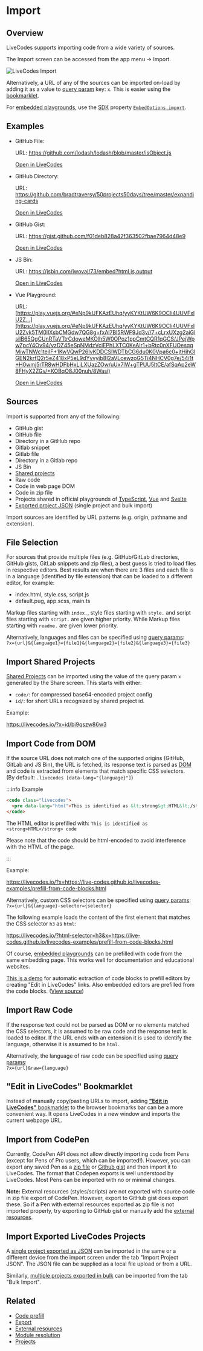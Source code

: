 # Import

## Overview

LiveCodes supports importing code from a wide variety of sources.

The Import screen can be accessed from the app menu → Import.

![LiveCodes Import](../../static/img/screenshots/import.jpg)

Alternatively, a URL of any of the sources can be imported on-load by adding it as a value to [query param](../configuration/query-params.md) key: `x`. This is easier using the [bookmarklet](../bookmarklet.md).

For [embedded playgrounds](./embeds.md), use the [SDK](../sdk/index.md) property [`EmbedOptions.import`](../sdk/js-ts.md#import).

## Examples

- GitHub File:

  URL: https://github.com/lodash/lodash/blob/master/isObject.js

  [Open in LiveCodes](https://livecodes.io/?x=https://github.com/lodash/lodash/blob/master/isObject.js)

- GitHub Directory:

  URL: https://github.com/bradtraversy/50projects50days/tree/master/expanding-cards

  [Open in LiveCodes](https://livecodes.io/?x=https://github.com/bradtraversy/50projects50days/tree/master/expanding-cards)

- GitHub Gist:

  URL: https://gist.github.com/f01deb828a42f363502fbae7964d48e9

  [Open in LiveCodes](https://livecodes.io/?x=https://gist.github.com/f01deb828a42f363502fbae7964d48e9)

- JS Bin:

  URL: https://jsbin.com/iwovaj/73/embed?html,js,output

  [Open in LiveCodes](https://livecodes.io/?x=https://jsbin.com/iwovaj/73/embed?html,js,output)

- Vue Playground:

  URL: [https://play.vuejs.org/#eNp9kUFKAzEUhq/yyKYKtUW6K9OCli4UUVFxlU2Z...](https://play.vuejs.org/#eNp9kUFKAzEUhq/yyKYKtUW6K9OCli4UUVFxlU2Zvk5TM0lIXsbCMGdw7QG8g+fxAl7Bl5RWF9Jd3v//7+cLrxUXzg2aiGIsilB65QgCUnRTaVTtrCdoweMKOlh5W0OPoz1ppCmtCQR1qGCS/JPejWpwZpcY4Ov94/vzDZ45eSpNMdzVciEPhLXTC0KeAIr1+bRtc0nXFUOesqqMiwTNWc1teiIF+1KwVQwP26IvKDDCSlWDTbCG6du0K0Vpa6c0+jtHihGlGEN2krfQ2r5eZ418xP5eL9dYvvyjb8I2aVLcewzoG5Ti4NHCV0g7e/54i1t+H0wmj5rTR8wHDFbHxLiLXUazZOw/uUx7lW+gTPUU5ltCE/afSqAp2eW8FHyX2ZGv/+KOBqO8J00nuh/8Wasi)

  [Open in LiveCodes](https://livecodes.io/?x=https%3A%2F%2Fplay.vuejs.org%2F%23eNp9kUFKAzEUhq%2FyyKYKtUW6K9OCli4UUVFxlU2Zvk5TM0lIXsbCMGdw7QG8g%2BfxAl7Bl5RWF9Jd3v%2F%2F7%2BcLrxUXzg2aiGIsilB65QgCUnRTaVTtrCdoweMKOlh5W0OPoz1ppCmtCQR1qGCS%2FJPejWpwZpcY4Ov94%2FvzDZ45eSpNMdzVciEPhLXTC0KeAIr1%2BbRtc0nXFUOesqqMiwTNWc1teiIF%2B1KwVQwP26IvKDDCSlWDTbCG6du0K0Vpa6c0%2BjtHihGlGEN2krfQ2r5eZ418xP5eL9dYvvyjb8I2aVLcewzoG5Ti4NHCV0g7e%2F54i1t%2BH0wmj5rTR8wHDFbHxLiLXUazZOw%2FuUx7lW%2BgTPUU5ltCE%2FafSqAp2eW8FHyX2ZGv%2F%2BKOBqO8J00nuh%2F8Wasi)

## Sources

Import is supported from any of the following:

- GitHub gist
- GitHub file
- Directory in a GitHub repo
- Gitlab snippet
- Gitlab file
- Directory in a Gitlab repo
- JS Bin
- [Shared projects](./share.md)
- Raw code
- Code in web page DOM
- Code in zip file
- Projects shared in official playgrounds of [TypeScript](https://www.typescriptlang.org/play), [Vue](https://play.vuejs.org/) and [Svelte](https://svelte.dev/repl)
- [Exported project JSON](./export.md) (single project and bulk import)

Import sources are identified by URL patterns (e.g. origin, pathname and extension).

## File Selection

For sources that provide multiple files (e.g. GitHub/GitLab directories, GitHub gists, GitLab snippets and zip files), a best guess is tried to load files in respective editors. Best results are when there are 3 files and each file is in a language (identified by file extension) that can be loaded to a different editor, for example:

- index.html, style.css, script.js
- default.pug, app.scss, main.ts

Markup files starting with `index.`, style files starting with `style.` and script files starting with `script.` are given higher priority. While Markup files starting with `readme.` are given lower priority.

Alternatively, languages and files can be specified using [query params](../configuration/query-params.md):  
`?x={url}&{language1}={file1}&{language2}={file2}&{language3}={file3}`

## Import Shared Projects

[Shared Projects](./share.md) can be imported using the value of the query param `x` generated by the Share screen. This starts with either:

- `code/`: for compressed base64-encoded project config
- `id/`: for short URLs recognized by shared project id.

Example:

https://livecodes.io/?x=id/bi9qszw86w3

## Import Code from DOM

If the source URL does not match one of the supported origins (GitHub, GitLab and JS Bin), the URL is fetched, its response text is parsed as [DOM](https://developer.mozilla.org/en-US/docs/Web/API/Document_Object_Model) and code is extracted from elements that match specific CSS selectors.  
(By default: `.livecodes [data-lang="{language}"]`)

:::info Example

```html
<code class="livecodes">
  <pre data-lang="html">This is identified as &lt;strong&gt;HTML&lt;/strong&gt; code</pre>
</code>
```

The HTML editor is prefilled with: `This is identified as <strong>HTML</strong> code`

Please note that the code should be html-encoded to avoid interference with the HTML of the page.

:::

Example:

https://livecodes.io/?x=https://live-codes.github.io/livecodes-examples/prefill-from-code-blocks.html

Alternatively, custom CSS selectors can be specified using [query params](../configuration/query-params.md):  
`?x={url}&{language}-selector={selector}`

The following example loads the content of the first element that matches the CSS selector `h3` as `html`:

https://livecodes.io/?html-selector=h3&x=https://live-codes.github.io/livecodes-examples/prefill-from-code-blocks.html

Of course, [embedded playgrounds](./embeds.md) can be prefilled with code from the same embedding page. This works well for documentation and educational websites.

[This is a demo](https://live-codes.github.io/livecodes-examples/prefill-from-code-blocks.html) for automatic extraction of code blocks to prefill editors by creating "Edit in LiveCodes" links. Also embedded editors are prefilled from the code blocks. ([View source](https://github.com/live-codes/livecodes-examples/blob/master/prefill-from-code-blocks.html))

## Import Raw Code

If the response text could not be parsed as DOM or no elements matched the CSS selectors, it is assumed to be raw code and the response text is loaded to editor. If the URL ends with an extension it is used to identify the language, otherwise it is assumed to be `html`.

Alternatively, the language of raw code can be specified using [query params](../configuration/query-params.md):  
`?x={url}&raw={language}`

## "Edit in LiveCodes" Bookmarklet

Instead of manually copy/pasting URLs to import, adding [**"Edit in LiveCodes"** bookmarklet](../bookmarklet.md) to the browser bookmarks bar can be a more convenient way. It opens LiveCodes in a new window and imports the current webpage URL.

## Import from CodePen

Currently, CodePen API does not allow directly importing code from Pens (except for Pens of Pro users, which can be imported!). However, you can export any saved Pen as a [zip file](https://blog.codepen.io/documentation/exporting-pens/#export-zip-1) or [Github gist](https://blog.codepen.io/documentation/exporting-pens/#save-as-github-gist-2) and then import it to LiveCodes. The format that Codepen exports is well understood by LiveCodes. Most Pens can be imported with no or minimal changes.

**Note:** External resources (styles/scripts) are not exported with source code in zip file export of CodePen. However, export to GitHub gist does export these. So if a Pen with external resources exported as zip file is not imported properly, try exporting to GitHub gist or manually add the [external resources](./external-resources.md).

## Import Exported LiveCodes Projects

A [single project exported as JSON](./export.md#exporting-a-single-project) can be imported in the same or a different device from the import screen under the tab "Import Project JSON". The JSON file can be supplied as a local file upload or from a URL.

Similarly, [multiple projects exported in bulk](./export.md#exporting-multiple-projects) can be imported from the tab "Bulk Import".

## Related

- [Code prefill](./code-prefill.md)
- [Export](./export.md)
- [External resources](./external-resources.md)
- [Module resolution](./module-resolution.md)
- [Projects](./projects.md)
